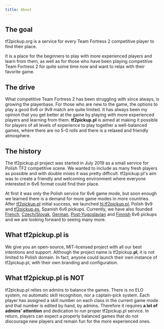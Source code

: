```yaml
---
title: About
---
```


## The goal

tf2pickup.org is a service for every Team Fortress 2 competitive player to find their place.

It is a place for the beginners to play with more experienced players and learn from them, as well as for those
who have been playing competitive Team Fortress 2 for quite some time now and want to relax with their favorite game.

## The drive

What competitive Team Fortress 2 has been struggling with since always, is growing the playerbase. For those who are new to
the game, the options to play a good 6v6 or 9v9 match are quite limited. It has always been my opinion that you get better
at the game by playing with more experienced players and learning from them. **tf2pickup.pl** is aimed at making it possible
for players of all levels of experience to play together a well-balanced games, where there are no 5-0 rolls and there is a relaxed
and friendly atmosphere.

## The history

The tf2pickup.pl project was started in July 2019 as a small service for Polish TF2 competitive scene. We wanted to include
as many fresh players as possible and with double mixes it was pretty difficult. tf2pickup.pl's aim was to create a friendly
and welcoming environment where everyone interested in 6v6 format could find their place.

At first it was only the Polish service for 6v6 game mode, but soon enough we learned there is a demand for more game modes in more
countries. After [tf2pickup.pl](https://tf2pickup.pl/) initial success, we launched [hl.tf2pickup.pl](https://hl.tf2pickup.pl/),
Polish 9v9 and [tf2pickup.es](https://tf2pickup.es/), Spanish 6v6 pickups. Currently, we have also founded
[French](https://tf2pickup.fr/), [Czech/Slovak](https://tf2pickup.cz/), [German](https://tf2pickup.de/), [Post-Yugoslavian](https://yu.tf2pickup.eu) and [Finnish](https://tf2pickup.fi) 6v6 pickups and we are looking
forward to seeing many more.

## What tf2pickup.pl is

We give you an open-source, MIT-licensed project with all our best intentions and support. Although the project name is tf2pickup.**pl**, it
is not limited to Polish domain. In fact, anyone could launch their own instance of tf2pickup.pl, with their own branding and configuration.

## What tf2pickup.pl is NOT

tf2pickup.pl relies on admins to balance the games. There is no ELO system, no automatic skill recognition, nor a captain-pick system.
Each player has assigned a skill number on each class in the current game mode and that number is edited by hand, by admins.
Therefore it requires **a lot of admins' attention** and dedication to run proper tf2pickup.pl service. In return, players can expect
a properly balanced games that do not discourage new players and remain fun for the more experienced ones.
